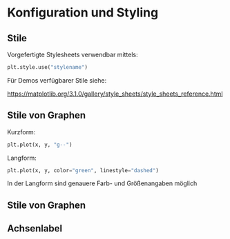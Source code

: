 # Konfiguration und Styling

## Stile

Vorgefertigte Stylesheets verwendbar mittels:

```py
plt.style.use("stylename")
```

Für Demos verfügbarer Stile siehe:

https://matplotlib.org/3.1.0/gallery/style_sheets/style_sheets_reference.html

## Stile von Graphen

Kurzform:

```py
plt.plot(x, y, "g--")
```

Langform:

```py
plt.plot(x, y, color="green", linestyle="dashed")
```

In der Langform sind genauere Farb- und Größenangaben möglich

## Stile von Graphen



## Achsenlabel


